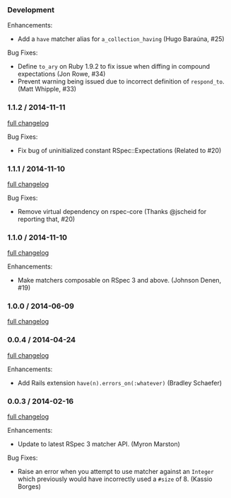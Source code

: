 ### Development

Enhancements:

* Add a `have` matcher alias for `a_collection_having` (Hugo Baraúna, #25)

Bug Fixes:

* Define `to_ary` on Ruby 1.9.2 to fix issue when diffing in compound expectations
  (Jon Rowe, #34)
* Prevent warning being issued due to incorrect definition of `respond_to`.
  (Matt Whipple, #33)

### 1.1.2 / 2014-11-11

[full changelog](http://github.com/rspec/rspec-collection_matchers/compare/v1.1.1...v1.1.2)

Bug Fixes:

* Fix bug of uninitialized constant RSpec::Expectations (Related to #20)

### 1.1.1 / 2014-11-10

[full changelog](http://github.com/rspec/rspec-collection_matchers/compare/v1.1.0...v1.1.1)

Bug Fixes:

* Remove virtual dependency on rspec-core (Thanks @jscheid for reporting that, #20)

### 1.1.0 / 2014-11-10

[full changelog](http://github.com/rspec/rspec-collection_matchers/compare/v1.0.0...v1.1.0)

Enhancements:

* Make matchers composable on RSpec 3 and above. (Johnson Denen, #19)

### 1.0.0 / 2014-06-09

[full changelog](http://github.com/rspec/rspec-collection_matchers/compare/v0.0.4...v1.0.0)

### 0.0.4 / 2014-04-24

[full changelog](http://github.com/rspec/rspec-collection_matchers/compare/v0.0.3...v0.0.4)

Enhancements:

* Add Rails extension `have(n).errors_on(:whatever)` (Bradley Schaefer)

### 0.0.3 / 2014-02-16

[full changelog](http://github.com/rspec/rspec-collection_matchers/compare/v0.0.2...v0.0.3)

Enhancements:

* Update to latest RSpec 3 matcher API. (Myron Marston)

Bug Fixes:

* Raise an error when you attempt to use matcher against an `Integer`
  which previously would have incorrectly used a `#size` of 8. (Kassio Borges)
